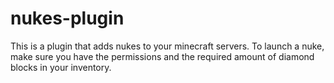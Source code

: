 # nukes-plugin
This is a plugin that adds nukes to your minecraft servers. To launch a nuke, make sure you have the permissions and the required amount of diamond blocks in your inventory.
